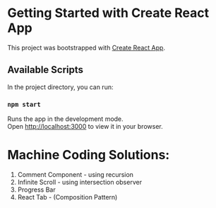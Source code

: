 # Getting Started with Create React App

This project was bootstrapped with [Create React App](https://github.com/facebook/create-react-app).

## Available Scripts

In the project directory, you can run:

### `npm start`

Runs the app in the development mode.\
Open [http://localhost:3000](http://localhost:3000) to view it in your browser.

# Machine Coding Solutions:

1. Comment Component - using recursion
2. Infinite Scroll - using intersection observer
3. Progress Bar
4. React Tab - (Composition Pattern)
